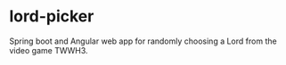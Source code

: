 # lord-picker
Spring boot and Angular web app for randomly choosing a Lord from the video game TWWH3.
